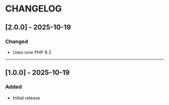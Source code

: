 # CHANGELOG

## [2.0.0] - 2025-10-19

### Changed
* Uses now PHP 8.3 

---

## [1.0.0] - 2025-10-19

### Added
* Initial release

